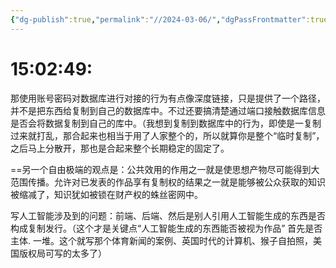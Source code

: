 ```yaml
---
{"dg-publish":true,"permalink":"//2024-03-06/","dgPassFrontmatter":true}
---
```



# 15:02:49:

那使用账号密码对数据库进行对接的行为有点像深度链接，只是提供了一个路径，并不是把东西给复制到自己的数据库中。不过还要搞清楚通过端口接触数据库信息是否会将数据复制到自己的库中。（我想到复制到数据库中的行为，即使是一复制过来就打乱，那合起来也相当于用了人家整个的，所以就算你是整个“临时复制”，之后马上分散开，那也是合起来整个长期稳定的固定了。


==另一个自由极端的观点是：公共效用的作用之一就是使思想产物尽可能得到大范围传播。允许对已发表的作品享有复制权的结果之一就是能够被公众获取的知识被缩减了，知识犹如被锁在财产权的蛛丝密网中。


写人工智能涉及到的问题：前端、后端、然后是别人引用人工智能生成的东西是否构成复制发行。（这个才是关键点“人工智能生成的东西能否被视为作品” 首先是否主体. 一堆。这个就写那个体育新闻的案例、英国时代的计算机、猴子自拍照，美国版权局可写的太多了）